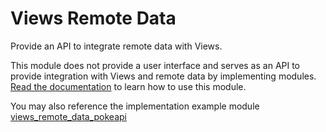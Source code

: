 # Views Remote Data

Provide an API to integrate remote data with Views.

This module does not provide a user interface and serves as an API to provide integration with Views and remote data by
implementing modules. [Read the documentation](https://www.drupal.org/docs/contributed-modules/views-remote-data) to
learn how to use this module.

You may also reference the implementation example module [views_remote_data_pokeapi](tests/modules/views_remote_data_pokeapi/README.md)
